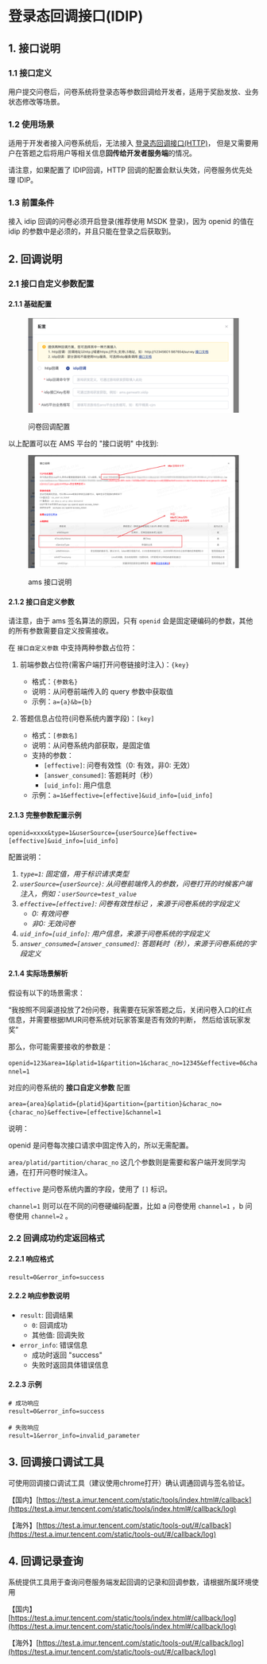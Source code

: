 # 登录态回调接口(IDIP)

## 1. 接口说明

### 1.1 接口定义

用户提交问卷后，问卷系统将登录态等参数回调给开发者，适用于奖励发放、业务状态修改等场景。

### 1.2 使用场景

适用于开发者接入问卷系统后，无法接入 [登录态回调接口(HTTP)](deng-lu-tai-hui-tiao-jie-kou.md)， 但是又需要用户在答题之后将用户等相关信息**回传给开发者服务端**的情况。

请注意，如果配置了 IDIP回调，HTTP 回调的配置会默认失效，问卷服务优先处理 IDIP。

### 1.3 前置条件

接入 idip 回调的问卷必须开启登录(推荐使用 MSDK 登录)，因为 openid 的值在 idip 的参数中是必须的，并且只能在登录之后获取到。

## 2. 回调说明

### 2.1 接口自定义参数配置

#### 2.1.1 基础配置

<figure><img src="../.gitbook/assets/Sp_2025-04-23_11-24-32.png" alt=""><figcaption><p>问卷回调配置</p></figcaption></figure>

以上配置可以在 AMS 平台的 "接口说明" 中找到:&#x20;

<figure><img src="../.gitbook/assets/Sp_2025-04-23_11-30-24_mosaic.png" alt=""><figcaption><p>ams 接口说明</p></figcaption></figure>

#### 2.1.2 接口自定义参数

请注意，由于 ams 签名算法的原因，只有 `openid` 会是固定硬编码的参数，其他的所有参数需要自定义按需接收。

在 `接口自定义参数` 中支持两种参数占位符：

1.  前端参数占位符(需客户端打开问卷链接时注入)：`{key}`

    * 格式：`{参数名}`&#x20;
    * 说明：从问卷前端传入的 query 参数中获取值
    * 示例：`a={a}&b={b}`


2. 答题信息占位符(问卷系统内置字段)：`[key]`
   * 格式：`[参数名]`&#x20;
   * 说明：从问卷系统内部获取，是固定值
   * 支持的参数：
     * `[effective]`: 问卷有效性（0: 有效，非0: 无效）
     * `[answer_consumed]`: 答题耗时（秒）
     * `[uid_info]`: 用户信息
   * 示例：`a=1&effective=[effective]&uid_info=[uid_info]`

#### 2.1.3 完整参数配置示例

```
openid=xxxx&type=1&userSource={userSource}&effective=[effective]&uid_info=[uid_info]
```

配置说明：

1. _`type=1`: 固定值，用于标识请求类型_
2. _`userSource={userSource}`: 从问卷前端传入的参数，问卷打开的时候客户端注入，例如：`userSource=test_value`_
3. _`effective=[effective]`: 问卷有效性标记 ，来源于问卷系统的字段定义_
   * _0: 有效问卷_
   * _非0: 无效问卷_
4. _`uid_info=[uid_info]`: 用户信息，来源于问卷系统的字段定义_
5. _`answer_consumed=[answer_consumed]`: 答题耗时（秒），来源于问卷系统的字段定义_

#### 2.1.4 实际场景解析

假设有以下的场景需求：

“我按照不同渠道投放了2份问卷，我需要在玩家答题之后，关闭问卷入口的红点信息，并需要根据IMUR问卷系统对玩家答案是否有效的判断， 然后给该玩家发奖”

那么，你可能需要接收的参数是：

`openid=123&area=1&platid=1&partition=1&charac_no=12345&effective=0&channel=1`&#x20;

对应的问卷系统的 **接口自定义参数** 配置

`area={area}&platid={platid}&partition={partition}&charac_no={charac_no}&effective=[effective]&channel=1`&#x20;

说明：

openid 是问卷每次接口请求中固定传入的，所以无需配置。

`area/platid/partition/charac_no` 这几个参数则是需要和客户端开发同学沟通，在打开问卷时候注入。

`effective` 是问卷系统内置的字段，使用了 `[]` 标识。

`channel=1` 则可以在不同的问卷硬编码配置，比如 a 问卷使用 `channel=1` ，b 问卷使用 `channel=2` 。

### 2.2 回调成功约定返回格式

#### 2.2.1 响应格式

```
result=0&error_info=success
```

#### 2.2.2 响应参数说明

* `result`: 回调结果
  * `0`: 回调成功
  * 其他值: 回调失败
* `error_info`: 错误信息
  * 成功时返回 "success"
  * 失败时返回具体错误信息

#### 2.2.3 示例

```
# 成功响应
result=0&error_info=success

# 失败响应
result=1&error_info=invalid_parameter
```

## 3. 回调接口调试工具

可使用回调接口调试工具（建议使用chrome打开）确认调通回调与签名验证。

【国内】[https://test.a.imur.tencent.com/static/tools/index.html#/callback](https://test.a.imur.tencent.com/static/tools/index.html#/callback/log)

【海外】[https://test.a.imur.tencent.com/static/tools-out/#/callback](https://test.a.imur.tencent.com/static/tools-out/#/callback/log)

## 4. 回调记录查询

系统提供工具用于查询问卷服务端发起回调的记录和回调参数，请根据所属环境使用

【国内】[https://test.a.imur.tencent.com/static/tools/index.html#/callback/log](https://test.a.imur.tencent.com/static/tools/index.html#/callback/log)

【海外】[https://test.a.imur.tencent.com/static/tools-out/#/callback/log](https://test.a.imur.tencent.com/static/tools-out/#/callback/log)
